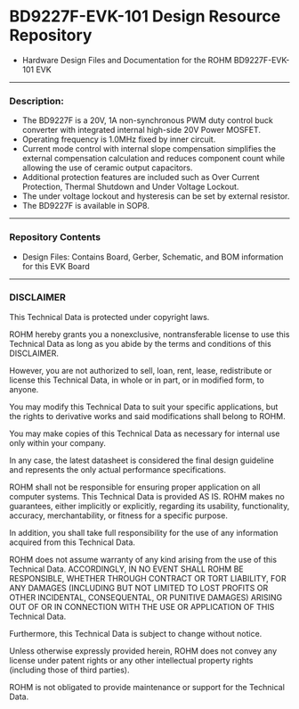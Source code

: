 # BD9227F-EVK-101 Design Resource Repository
* Hardware Design Files and Documentation for the ROHM BD9227F-EVK-101 EVK

----
### Description: 
* The BD9227F is a 20V, 1A non-synchronous PWM duty control buck converter with integrated internal high-side 20V Power MOSFET. 
* Operating frequency is 1.0MHz fixed by inner circuit. 
* Current mode control with internal slope compensation simplifies the external compensation calculation and reduces component count while allowing the use of ceramic output capacitors. 
* Additional protection features are included such as Over Current Protection, Thermal Shutdown and Under Voltage Lockout. 
* The under voltage lockout and hysteresis can be set by external resistor. 
* The BD9227F is available in SOP8.

----
### Repository Contents
* Design Files: Contains Board, Gerber, Schematic, and BOM information for this EVK Board

----
### DISCLAIMER
This Technical Data is protected under copyright laws.

ROHM hereby grants you a nonexclusive, nontransferable license to use this Technical Data 
as long as you abide by the terms and conditions of this DISCLAIMER. 

However, you are not authorized to sell, loan, rent, lease, redistribute or license this Technical Data, 
in whole or in part, or in modified form, to anyone.

You may modify this Technical Data to suit your specific applications, 
but the rights to derivative works and said modifications shall belong to ROHM. 

You may make copies of this Technical Data as necessary for internal use only within your company.

In any case, the latest datasheet is considered the final design guideline and represents 
the only actual performance specifications.

ROHM shall not be responsible for ensuring proper application on all computer systems.
This Technical Data is provided AS IS. ROHM makes no guarantees, either implicitly or explicitly, 
regarding its usability, functionality, accuracy, merchantability, or fitness for a specific purpose.

In addition, you shall take full responsibility for the use of any information acquired from this Technical Data. 

ROHM does not assume warranty of any kind arising from the use of this Technical Data. ACCORDINGLY, 
IN NO EVENT SHALL ROHM BE RESPONSIBLE, WHETHER THROUGH CONTRACT OR TORT LIABILITY, 
FOR ANY DAMAGES (INCLUDING BUT NOT LIMITED TO LOST PROFITS OR OTHER INCIDENTAL, CONSEQUENTAL, 
OR PUNITIVE DAMAGES) ARISING OUT OF OR IN CONNECTION WITH THE USE OR APPLICATION OF THIS Technical Data.

Furthermore, this Technical Data is subject to change without notice.

Unless otherwise expressly provided herein, ROHM does not convey any license under patent rights 
or any other intellectual property rights (including those of third parties).

ROHM is not obligated to provide maintenance or support for the Technical Data.